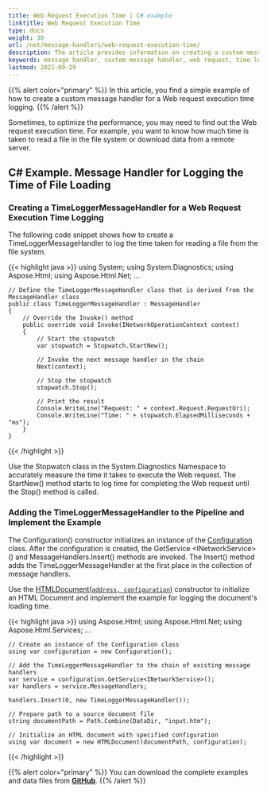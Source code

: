 ```yaml
---
title: Web Request Execution Time | C# example
linktitle: Web Request Execution Time
type: docs
weight: 30
url: /net/message-handlers/web-request-execution-time/
description: The article provides information on creating a custom message handler for a web request time logging using Aspose.HTML for .NET.   
keywords: message handler, custom message handler, web request, time logging
lastmod: 2021-09-29
---
```


{{% alert color="primary" %}} 
In this article, you find a simple example of how to create a custom message handler for a Web request execution time logging.
{{% /alert %}}

Sometimes, to optimize the performance, you may need to find out the Web request execution time. For example, you want to know how much time is taken to read a file in the file system or download data from a remote server.

## **C# Example. Message Handler for Logging the Time of File Loading**

### **Creating a TimeLoggerMessageHandler for a Web Request Execution Time Logging**

The following code snippet shows how to create a TimeLoggerMessageHandler to log the time taken for reading a file from the file system.

{{< highlight java >}}
using System;
using System.Diagnostics;
using Aspose.Html;
using Aspose.Html.Net;
...	

	// Define the TimeLoggerMessageHandler class that is derived from the MessageHandler class
	public class TimeLoggerMessageHandler : MessageHandler
	{
	    // Override the Invoke() method
		public override void Invoke(INetworkOperationContext context)
	    {
	        // Start the stopwatch
			var stopwatch = Stopwatch.StartNew();
			
	        // Invoke the next message handler in the chain
			Next(context);
			
	        // Stop the stopwatch
			stopwatch.Stop();
			
	        // Print the result
			Console.WriteLine("Request: " + context.Request.RequestUri);
	        Console.WriteLine("Time: " + stopwatch.ElapsedMilliseconds + "ms");
	    }
	}
{{< /highlight >}}

Use the Stopwatch class in the System.Diagnostics Namespace to accurately measure the time it takes to execute the Web request. The StartNew() method starts to log time for completing the Web request until the Stop() method is called. 

### **Adding the TimeLoggerMessageHandler to the Pipeline and Implement the Example**

The Configuration() constructor initializes an instance of the [Configuration](https://apireference.aspose.com/html/net/aspose.html/configuration) class. After the configuration is created, the GetService &lt;INetworkService&gt;() and MessageHandlers.Insert() methods are invoked. The Insert() method adds the TimeLoggerMessageHandler at the first place in the collection of message handlers. 

Use the [HTMLDocument(`address, configuration`)](https://apireference.aspose.com/html/net/aspose.html/htmldocument/constructors/11) constructor to initialize an HTML Document and implement the example for logging the document's loading time.

{{< highlight java >}}
using Aspose.Html;
using Aspose.Html.Net;
using Aspose.Html.Services;
...

	// Create an instance of the Configuration class
	using var configuration = new Configuration();
	
	// Add the TimeLoggerMessageHandler to the chain of existing message handlers
	var service = configuration.GetService<INetworkService>();
	var handlers = service.MessageHandlers;
	
	handlers.Insert(0, new TimeLoggerMessageHandler());
	
	// Prepare path to a source document file
	string documentPath = Path.Combine(DataDir, "input.htm");
	
	// Initialize an HTML document with specified configuration
	using var document = new HTMLDocument(documentPath, configuration);	
{{< /highlight >}}

{{% alert color="primary" %}} 
You can download the complete examples and data files from [**GitHub**](https://github.com/aspose-html/Aspose.HTML-Documentation/tree/main/content/tests-net).
{{% /alert %}}



